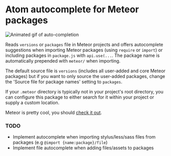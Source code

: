 # Atom autocomplete for Meteor packages

![Animated gif of auto-completion](http://photog.jonathangoley.com/images/autocomplete_v1.3.gif)


Reads `versions` or `packages` file in Meteor projects and offers autocomplete suggestions when importing Meteor packages (using `require` or `import`) or including packages in `package.js` with `api.use(...`. The package name is automatically prepended with `meteor/` when importing.

The default source file is `versions` (includes all user-added and core Meteor packages) but if you want to only source the user-added packages, change the 'Source file for package names' setting to `packages`.

If your `.meteor` directory is typically not in your project's root directory, you can configure this package to either search for it within your project or supply a custom location.

Meteor is pretty cool, you should [check it out](http://meteor.com/).

### TODO
- Implement autocomplete when importing stylus/less/sass files from packages (e.g `@import {name:package}/file`)
- Implement file autocomplete when adding files/assets to packages
